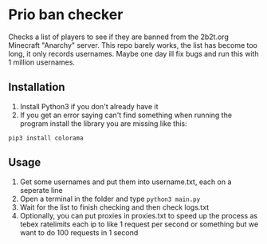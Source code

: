 # Prio ban checker
Checks a list of players to see if they are banned from the 2b2t.org Minecraft "Anarchy" server.
This repo barely works, the list has become too long, it only records usernames. Maybe one day ill fix bugs and run this with 1 million usernames.

## Installation

1. Install Python3 if you don't already have it
2. If you get an error saying can't find something when running the program install the library you are missing like this:
```
pip3 install colorama
```
## Usage

1. Get some usernames and put them into username.txt, each on a seperate line
2. Open a terminal in the folder and type ```python3 main.py```
3. Wait for the list to finish checking and then check logs.txt
4. Optionally, you can put proxies in proxies.txt to speed up the process as tebex ratelimits each ip to like 1 request per second or something but we want to do 100 requests in 1 second
